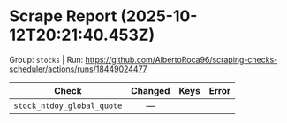 # Scrape Report (2025-10-12T20:21:40.453Z)

Group: `stocks`  |  Run: https://github.com/AlbertoRoca96/scraping-checks-scheduler/actions/runs/18449024477

| Check | Changed | Keys | Error |
|---|:---:|:--|:--|
| `stock_ntdoy_global_quote` | — |  |  |
